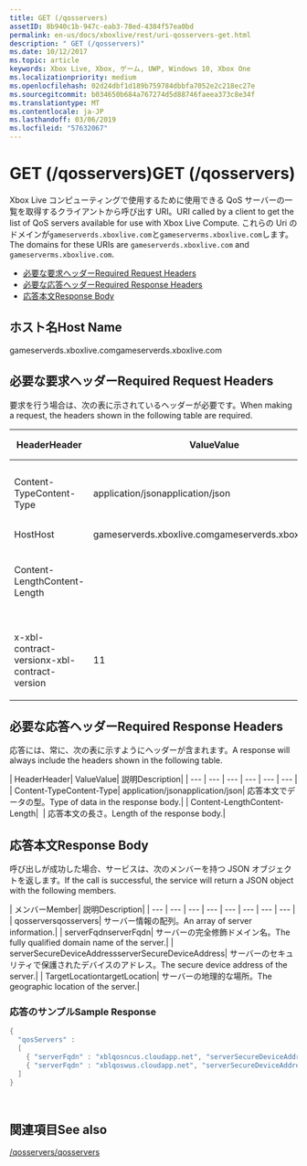 ```yaml
---
title: GET (/qosservers)
assetID: 8b940c1b-947c-eab3-78ed-4384f57ea0bd
permalink: en-us/docs/xboxlive/rest/uri-qosservers-get.html
description: " GET (/qosservers)"
ms.date: 10/12/2017
ms.topic: article
keywords: Xbox Live, Xbox, ゲーム, UWP, Windows 10, Xbox One
ms.localizationpriority: medium
ms.openlocfilehash: 02d24dbf1d189b759784dbbfa7052e2c218ec27e
ms.sourcegitcommit: b034650b684a767274d5d88746faeea373c8e34f
ms.translationtype: MT
ms.contentlocale: ja-JP
ms.lasthandoff: 03/06/2019
ms.locfileid: "57632067"
---
```

# <a name="get-qosservers"></a><span data-ttu-id="b84e3-104">GET (/qosservers)</span><span class="sxs-lookup"><span data-stu-id="b84e3-104">GET (/qosservers)</span></span>
<span data-ttu-id="b84e3-105">Xbox Live コンピューティングで使用するために使用できる QoS サーバーの一覧を取得するクライアントから呼び出す URI。</span><span class="sxs-lookup"><span data-stu-id="b84e3-105">URI called by a client to get the list of QoS servers available for use with Xbox Live Compute.</span></span> <span data-ttu-id="b84e3-106">これらの Uri のドメインが`gameserverds.xboxlive.com`と`gameserverms.xboxlive.com`します。</span><span class="sxs-lookup"><span data-stu-id="b84e3-106">The domains for these URIs are `gameserverds.xboxlive.com` and `gameserverms.xboxlive.com`.</span></span>
 
  * [<span data-ttu-id="b84e3-107">必要な要求ヘッダー</span><span class="sxs-lookup"><span data-stu-id="b84e3-107">Required Request Headers</span></span>](#ID4EBB)
  * [<span data-ttu-id="b84e3-108">必要な応答ヘッダー</span><span class="sxs-lookup"><span data-stu-id="b84e3-108">Required Response Headers</span></span>](#ID4EUC)
  * [<span data-ttu-id="b84e3-109">応答本文</span><span class="sxs-lookup"><span data-stu-id="b84e3-109">Response Body</span></span>](#ID4EVD)
 
<a id="ID5EG"></a>

 
## <a name="host-name"></a><span data-ttu-id="b84e3-110">ホスト名</span><span class="sxs-lookup"><span data-stu-id="b84e3-110">Host Name</span></span>

<span data-ttu-id="b84e3-111">gameserverds.xboxlive.com</span><span class="sxs-lookup"><span data-stu-id="b84e3-111">gameserverds.xboxlive.com</span></span>
 
<a id="ID4EBB"></a>

 
## <a name="required-request-headers"></a><span data-ttu-id="b84e3-112">必要な要求ヘッダー</span><span class="sxs-lookup"><span data-stu-id="b84e3-112">Required Request Headers</span></span>
 
<span data-ttu-id="b84e3-113">要求を行う場合は、次の表に示されているヘッダーが必要です。</span><span class="sxs-lookup"><span data-stu-id="b84e3-113">When making a request, the headers shown in the following table are required.</span></span>
 
| <span data-ttu-id="b84e3-114">Header</span><span class="sxs-lookup"><span data-stu-id="b84e3-114">Header</span></span>| <span data-ttu-id="b84e3-115">Value</span><span class="sxs-lookup"><span data-stu-id="b84e3-115">Value</span></span>| <span data-ttu-id="b84e3-116">説明</span><span class="sxs-lookup"><span data-stu-id="b84e3-116">Description</span></span>| 
| --- | --- | --- | 
| <span data-ttu-id="b84e3-117">Content-Type</span><span class="sxs-lookup"><span data-stu-id="b84e3-117">Content-Type</span></span>| <span data-ttu-id="b84e3-118">application/json</span><span class="sxs-lookup"><span data-stu-id="b84e3-118">application/json</span></span>| <span data-ttu-id="b84e3-119">送信されるデータの型。</span><span class="sxs-lookup"><span data-stu-id="b84e3-119">Type of data being submitted.</span></span>| 
| <span data-ttu-id="b84e3-120">Host</span><span class="sxs-lookup"><span data-stu-id="b84e3-120">Host</span></span>| <span data-ttu-id="b84e3-121">gameserverds.xboxlive.com</span><span class="sxs-lookup"><span data-stu-id="b84e3-121">gameserverds.xboxlive.com</span></span>|  | 
| <span data-ttu-id="b84e3-122">Content-Length</span><span class="sxs-lookup"><span data-stu-id="b84e3-122">Content-Length</span></span>|  | <span data-ttu-id="b84e3-123">要求オブジェクトの長さ。</span><span class="sxs-lookup"><span data-stu-id="b84e3-123">Length of the request object.</span></span>| 
| <span data-ttu-id="b84e3-124">x-xbl-contract-version</span><span class="sxs-lookup"><span data-stu-id="b84e3-124">x-xbl-contract-version</span></span>| <span data-ttu-id="b84e3-125">1</span><span class="sxs-lookup"><span data-stu-id="b84e3-125">1</span></span>| <span data-ttu-id="b84e3-126">API コントラクトのバージョン。</span><span class="sxs-lookup"><span data-stu-id="b84e3-126">API contract version.</span></span>| 
  
<a id="ID4EUC"></a>

 
## <a name="required-response-headers"></a><span data-ttu-id="b84e3-127">必要な応答ヘッダー</span><span class="sxs-lookup"><span data-stu-id="b84e3-127">Required Response Headers</span></span>
 
<span data-ttu-id="b84e3-128">応答には、常に、次の表に示すようにヘッダーが含まれます。</span><span class="sxs-lookup"><span data-stu-id="b84e3-128">A response will always include the headers shown in the following table.</span></span>
 
| <span data-ttu-id="b84e3-129">Header</span><span class="sxs-lookup"><span data-stu-id="b84e3-129">Header</span></span>| <span data-ttu-id="b84e3-130">Value</span><span class="sxs-lookup"><span data-stu-id="b84e3-130">Value</span></span>| <span data-ttu-id="b84e3-131">説明</span><span class="sxs-lookup"><span data-stu-id="b84e3-131">Description</span></span>| 
| --- | --- | --- | --- | --- | --- | 
| <span data-ttu-id="b84e3-132">Content-Type</span><span class="sxs-lookup"><span data-stu-id="b84e3-132">Content-Type</span></span>| <span data-ttu-id="b84e3-133">application/json</span><span class="sxs-lookup"><span data-stu-id="b84e3-133">application/json</span></span>| <span data-ttu-id="b84e3-134">応答本文でデータの型。</span><span class="sxs-lookup"><span data-stu-id="b84e3-134">Type of data in the response body.</span></span>| 
| <span data-ttu-id="b84e3-135">Content-Length</span><span class="sxs-lookup"><span data-stu-id="b84e3-135">Content-Length</span></span>|  | <span data-ttu-id="b84e3-136">応答本文の長さ。</span><span class="sxs-lookup"><span data-stu-id="b84e3-136">Length of the response body.</span></span>| 
  
<a id="ID4EVD"></a>

 
## <a name="response-body"></a><span data-ttu-id="b84e3-137">応答本文</span><span class="sxs-lookup"><span data-stu-id="b84e3-137">Response Body</span></span>
 
<span data-ttu-id="b84e3-138">呼び出しが成功した場合、サービスは、次のメンバーを持つ JSON オブジェクトを返します。</span><span class="sxs-lookup"><span data-stu-id="b84e3-138">If the call is successful, the service will return a JSON object with the following members.</span></span>
 
| <span data-ttu-id="b84e3-139">メンバー</span><span class="sxs-lookup"><span data-stu-id="b84e3-139">Member</span></span>| <span data-ttu-id="b84e3-140">説明</span><span class="sxs-lookup"><span data-stu-id="b84e3-140">Description</span></span>| 
| --- | --- | --- | --- | --- | --- | --- | --- | 
| <span data-ttu-id="b84e3-141">qosservers</span><span class="sxs-lookup"><span data-stu-id="b84e3-141">qosservers</span></span>| <span data-ttu-id="b84e3-142">サーバー情報の配列。</span><span class="sxs-lookup"><span data-stu-id="b84e3-142">An array of server information.</span></span>| 
| <span data-ttu-id="b84e3-143">serverFqdn</span><span class="sxs-lookup"><span data-stu-id="b84e3-143">serverFqdn</span></span>| <span data-ttu-id="b84e3-144">サーバーの完全修飾ドメイン名。</span><span class="sxs-lookup"><span data-stu-id="b84e3-144">The fully qualified domain name of the server.</span></span>| 
| <span data-ttu-id="b84e3-145">serverSecureDeviceAddress</span><span class="sxs-lookup"><span data-stu-id="b84e3-145">serverSecureDeviceAddress</span></span>| <span data-ttu-id="b84e3-146">サーバーのセキュリティで保護されたデバイスのアドレス。</span><span class="sxs-lookup"><span data-stu-id="b84e3-146">The secure device address of the server.</span></span>| 
| <span data-ttu-id="b84e3-147">TargetLocation</span><span class="sxs-lookup"><span data-stu-id="b84e3-147">targetLocation</span></span>| <span data-ttu-id="b84e3-148">サーバーの地理的な場所。</span><span class="sxs-lookup"><span data-stu-id="b84e3-148">The geographic location of the server.</span></span>| 
 
<a id="ID4EUE"></a>

 
### <a name="sample-response"></a><span data-ttu-id="b84e3-149">応答のサンプル</span><span class="sxs-lookup"><span data-stu-id="b84e3-149">Sample Response</span></span>
 

```cpp
{ 
  "qosServers" : 
  [ 
    { "serverFqdn" : "xblqosncus.cloudapp.net", "serverSecureDeviceAddress" : "&lt;base-64 encoded blob>", "targetLocation" : "North Central US" },
    { "serverFqdn" : "xblqoswus.cloudapp.net", "serverSecureDeviceAddress" : "&lt;base-64 encoded blob>", "targetLocation" : "West US" },
  ]
}

      
```

   
<a id="ID4EBF"></a>

 
## <a name="see-also"></a><span data-ttu-id="b84e3-150">関連項目</span><span class="sxs-lookup"><span data-stu-id="b84e3-150">See also</span></span>
 [<span data-ttu-id="b84e3-151">/qosservers</span><span class="sxs-lookup"><span data-stu-id="b84e3-151">/qosservers</span></span>](uri-qosservers.md)

  